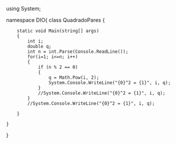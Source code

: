 using System; 

namespace DIO{
    class QuadradoPares {

        static void Main(string[] args)
        { 
            int i;
            double q;
            int n = int.Parse(Console.ReadLine());
            for(i=1; i<=n; i++)
            {
                if (n % 2 == 0)
                {
                    q = Math.Pow(i, 2);
                    System.Console.WriteLine("{0}^2 = {1}", i, q);
                }
                //System.Console.WriteLine("{0}^2 = {1}", i, q);
            }
            //System.Console.WriteLine("{0}^2 = {1}", i, q);

        }

    }
}
